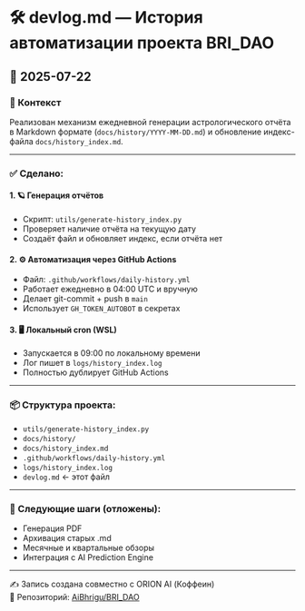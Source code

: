 # 🛠️ devlog.md — История автоматизации проекта BRI_DAO

## 📅 2025-07-22

### 🧠 Контекст
Реализован механизм ежедневной генерации астрологического отчёта в Markdown формате (`docs/history/YYYY-MM-DD.md`) и обновление индекс-файла `docs/history_index.md`.

---

### ✅ Сделано:

#### 1. 🪐 Генерация отчётов
- Скрипт: `utils/generate-history_index.py`
- Проверяет наличие отчёта на текущую дату
- Создаёт файл и обновляет индекс, если отчёта нет

#### 2. ⚙️ Автоматизация через GitHub Actions
- Файл: `.github/workflows/daily-history.yml`
- Работает ежедневно в 04:00 UTC и вручную
- Делает git-commit + push в `main`
- Использует `GH_TOKEN_AUTOBOT` в секретах

#### 3. 🖥️ Локальный cron (WSL)
- Запускается в 09:00 по локальному времени
- Лог пишет в `logs/history_index.log`
- Полностью дублирует GitHub Actions

---

### 📦 Структура проекта:
- `utils/generate-history_index.py`
- `docs/history/`
- `docs/history_index.md`
- `.github/workflows/daily-history.yml`
- `logs/history_index.log`
- `devlog.md` ← этот файл

---

### 🧭 Следующие шаги (отложены):
- Генерация PDF
- Архивация старых .md
- Месячные и квартальные обзоры
- Интеграция с AI Prediction Engine

---

✍️ Запись создана совместно с ORION AI (Коффеин)  
📂 Репозиторий: [AiBhrigu/BRI_DAO](https://github.com/AiBhrigu/BRI_DAO)
